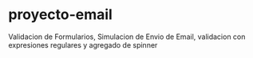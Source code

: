 # proyecto-email
Validacion de Formularios, Simulacion de Envio de Email, validacion con expresiones regulares y agregado de spinner
